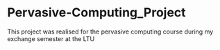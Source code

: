 # Pervasive-Computing_Project
This project was realised for the pervasive computing course during my exchange semester at the LTU
